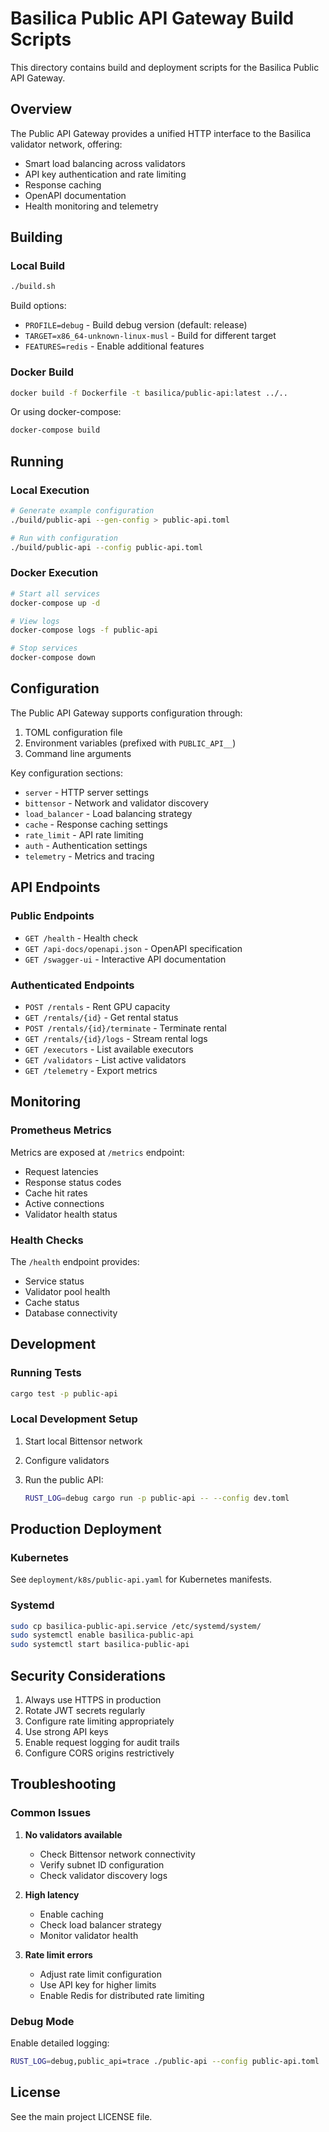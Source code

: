 # Basilica Public API Gateway Build Scripts

This directory contains build and deployment scripts for the Basilica Public API Gateway.

## Overview

The Public API Gateway provides a unified HTTP interface to the Basilica validator network, offering:

- Smart load balancing across validators
- API key authentication and rate limiting
- Response caching
- OpenAPI documentation
- Health monitoring and telemetry

## Building

### Local Build

```bash
./build.sh
```

Build options:

- `PROFILE=debug` - Build debug version (default: release)
- `TARGET=x86_64-unknown-linux-musl` - Build for different target
- `FEATURES=redis` - Enable additional features

### Docker Build

```bash
docker build -f Dockerfile -t basilica/public-api:latest ../..
```

Or using docker-compose:

```bash
docker-compose build
```

## Running

### Local Execution

```bash
# Generate example configuration
./build/public-api --gen-config > public-api.toml

# Run with configuration
./build/public-api --config public-api.toml
```

### Docker Execution

```bash
# Start all services
docker-compose up -d

# View logs
docker-compose logs -f public-api

# Stop services
docker-compose down
```

## Configuration

The Public API Gateway supports configuration through:

1. TOML configuration file
2. Environment variables (prefixed with `PUBLIC_API__`)
3. Command line arguments

Key configuration sections:

- `server` - HTTP server settings
- `bittensor` - Network and validator discovery
- `load_balancer` - Load balancing strategy
- `cache` - Response caching settings
- `rate_limit` - API rate limiting
- `auth` - Authentication settings
- `telemetry` - Metrics and tracing

## API Endpoints

### Public Endpoints

- `GET /health` - Health check
- `GET /api-docs/openapi.json` - OpenAPI specification
- `GET /swagger-ui` - Interactive API documentation

### Authenticated Endpoints

- `POST /rentals` - Rent GPU capacity
- `GET /rentals/{id}` - Get rental status
- `POST /rentals/{id}/terminate` - Terminate rental
- `GET /rentals/{id}/logs` - Stream rental logs
- `GET /executors` - List available executors
- `GET /validators` - List active validators
- `GET /telemetry` - Export metrics

## Monitoring

### Prometheus Metrics

Metrics are exposed at `/metrics` endpoint:

- Request latencies
- Response status codes
- Cache hit rates
- Active connections
- Validator health status

### Health Checks

The `/health` endpoint provides:

- Service status
- Validator pool health
- Cache status
- Database connectivity

## Development

### Running Tests

```bash
cargo test -p public-api
```

### Local Development Setup

1. Start local Bittensor network
2. Configure validators
3. Run the public API:

   ```bash
   RUST_LOG=debug cargo run -p public-api -- --config dev.toml
   ```

## Production Deployment

### Kubernetes

See `deployment/k8s/public-api.yaml` for Kubernetes manifests.

### Systemd

```bash
sudo cp basilica-public-api.service /etc/systemd/system/
sudo systemctl enable basilica-public-api
sudo systemctl start basilica-public-api
```

## Security Considerations

1. Always use HTTPS in production
2. Rotate JWT secrets regularly
3. Configure rate limiting appropriately
4. Use strong API keys
5. Enable request logging for audit trails
6. Configure CORS origins restrictively

## Troubleshooting

### Common Issues

1. **No validators available**
   - Check Bittensor network connectivity
   - Verify subnet ID configuration
   - Check validator discovery logs

2. **High latency**
   - Enable caching
   - Check load balancer strategy
   - Monitor validator health

3. **Rate limit errors**
   - Adjust rate limit configuration
   - Use API key for higher limits
   - Enable Redis for distributed rate limiting

### Debug Mode

Enable detailed logging:

```bash
RUST_LOG=debug,public_api=trace ./public-api --config public-api.toml
```

## License

See the main project LICENSE file.

